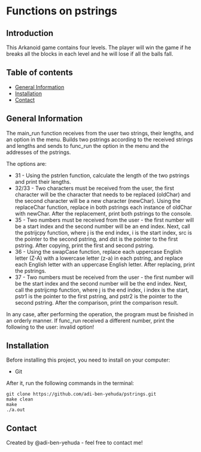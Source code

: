 # Functions on pstrings

## Introduction
This Arkanoid game contains four levels. The player will win the game if he breaks all the blocks in each level and he will lose if all the balls fall.

## Table of contents
* [General Information](#general-information)
* [Installation](#installation)
* [Contact](#Contact)

## General Information
The main_run function receives from the user two strings, their lengths, and an option in the menu. Builds two pstrings according to the received strings and lengths and sends to func_run the option in the menu and the addresses of the pstrings.

The options are:
* 31 - Using the pstrlen function, calculate the length of the two pstrings and print their lengths.
* 32/33 - Two characters must be received from the user, the first character will be the character that needs to be replaced (oldChar) and the second character will be a new character (newChar). Using the replaceChar function, replace in both pstrings each instance of oldChar with newChar. After the replacement, print both pstrings to the console.
* 35 - Two numbers must be received from the user - the first number will be a start index and the second number will be an end index. Next, call the pstrijcpy function, where j is the end index, i is the start index, src is the pointer to the second pstring, and dst is the pointer to the first pstring. After copying, print the first and second pstring.
* 36 - Using the swapCase function, replace each uppercase English letter (Z-A) with a lowercase letter (z-a) in each pstring, and replace each English letter with an uppercase English letter. After replacing, print the pstrings.
* 37 - Two numbers must be received from the user - the first number will be the start index and the second number will be the end index. Next, call the pstrijcmp function, where j is the end index, i index is the start, pstr1 is the pointer to the first pstring, and pstr2 is the pointer to the second pstring.
After the comparison, print the comparison result.

In any case, after performing the operation, the program must be finished in an orderly manner.
If func_run received a different number, print the following to the user: invalid option!

## Installation
Before installing this project, you need to install on your computer:
* Git

After it, run the following commands in the terminal:

```
git clone https://github.com/adi-ben-yehuda/pstrings.git
make clean
make
./a.out
```

## Contact
Created by @adi-ben-yehuda - feel free to contact me!

